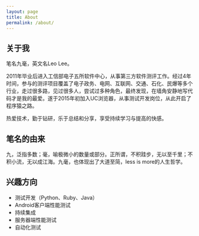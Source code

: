 ```yaml
---
layout: page
title: About
permalink: /about/
---
```


## 关于我

笔名九毫，英文名Leo Lee。

2011年毕业后进入工信部电子五所软件中心，从事第三方软件测评工作。经过4年时间，参与的测评项目覆盖了电子政务、电网、互联网、交通、石化、民爆等多个行业，走过很多路，见过很多人，尝试过多种角色，最终发现，在墙角安静地写代码才是我的最爱。遂于2015年初加入UC浏览器，从事测试开发岗位，从此开启了程序猿之路。

热爱技术，勤于钻研，乐于总结和分享，享受持续学习与提高的快感。

## 笔名的由来

九，泛指多数；毫，喻极微小的数量或部分。正所谓，不积跬步，无以至千里；不积小流，无以成江海。九毫，也体现出了大道至简，less is more的人生哲学。

## 兴趣方向
- 测试开发（Python、Ruby、Java）
- Android客户端性能测试
- 持续集成
- 服务器端性能测试
- 自动化测试
